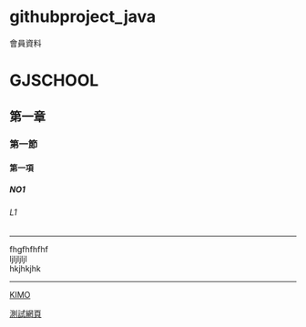 # githubproject_java
會員資料
# GJSCHOOL
## 第一章
### 第一節
#### 第一項
##### NO1
###### L1

<hr>
fhgfhfhfhf<br>
ljljljljl<br>
hkjhkjhk<br>
<hr>

[KIMO](http://tw.yahoo.com)

[測試網頁](9github-1/src/main/resources/static/index.html)



